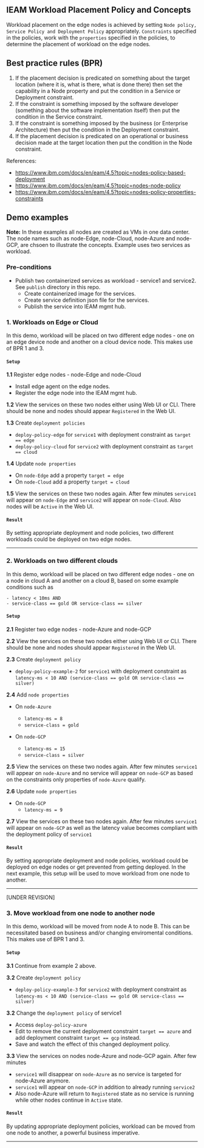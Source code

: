 ## IEAM Workload Placement Policy and Concepts

Workload placement on the edge nodes is achieved by setting `Node policy, Service Policy and Deployment Policy` appropriately. 
`Constraints` specified in the policies, work with the `properties` specified in the policies, to determine the placement of workload on the edge nodes.

## Best practice rules (BPR)

1. If the placement decision is predicated on something about the target location (where it is, what is there, what is done there) then set the capability in a Node property and put the condition in a Service or Deployment constraint.
2. If the constraint is something imposed by the software developer (something about the software implementation itself) then put the condition in the Service constraint.
3. If the constraint is something imposed by the business (or Enterprise Architecture) then put the condition in the Deployment constraint.
4. If the placement decision is predicated on an operational or business decision made at the target location then put the condition in the Node constraint.

References: 
- https://www.ibm.com/docs/en/eam/4.5?topic=nodes-policy-based-deployment
- https://www.ibm.com/docs/en/eam/4.5?topic=nodes-node-policy
- https://www.ibm.com/docs/en/eam/4.5?topic=nodes-policy-properties-constraints

## Demo examples
**Note:** In these examples all nodes are created as VMs in one data center. The node names such as node-Edge, node-Cloud, node-Azure and node-GCP, are chsoen to illustrate the concepts. Example uses two services as workload.  

### Pre-conditions
- Publish two containerized services as workload - service1 and service2. See `publish` directory in this repo.
  - Create containerized image for the services.
  - Create service definition json file for the services.
  - Publish the service into IEAM mgmt hub.

### 1. Workloads on Edge or Cloud 
In this demo, workload will be placed on two different edge nodes - one on an edge device node and another on a cloud device node. This makes use of BPR 1 and 3. 

#### `Setup`
**1.1** Register edge nodes - node-Edge and node-Cloud
  - Install edge agent on the edge nodes.
  - Register the edge node into the IEAM mgmt hub.

**1.2** View the services on these two nodes either using Web UI or CLI. There should be none and nodes should appear `Registered` in the Web UI. 

**1.3** Create `deployment policies`
  - `deploy-policy-edge` for `service1` with deployment constraint as `target == edge`
  - `deploy-policy-cloud` for `service2` with deployment constraint as `target == cloud`

**1.4** Update `node properties`
  - On `node-Edge` add a property `target = edge`
  - On `node-Cloud` add a property `target = cloud`

**1.5** View the services on these two nodes again. After few minutes `service1` will appear on `node-Edge` and `service2` will appear on `node-Cloud`. Also nodes will be `Active` in the Web UI. 

#### `Result`
By setting appropriate deployment and node policies, two different workloads could be deployed on two edge nodes. 

--------

### 2. Workloads on two different clouds 
In this demo, workload will be placed on two different edge nodes - one on a node in cloud A and another on a cloud B, based on some example conditions such as 
```
- latency < 10ms AND
- service-class == gold OR service-class == silver
```

#### `Setup`
**2.1** Register two edge nodes - node-Azure and node-GCP

**2.2** View the services on these two nodes either using Web UI or CLI. There should be none and nodes should appear `Registered` in the Web UI. 

**2.3** Create `deployment policy`
  - `deploy-policy-example-2` for `service1` with deployment constraint as `latency-ms < 10 AND (service-class == gold OR service-class == silver)`

**2.4** Add `node properties`
  - On `node-Azure` 
    - `latency-ms = 8`
    - `service-class = gold`
 
  - On `node-GCP`     
    - `latency-ms = 15`
    - `service-class = silver`
   
**2.5** View the services on these two nodes again. After few minutes `service1` will appear on `node-Azure` and no service will appear on `node-GCP` as based on the constraints only properties of `node-Azure` qualify.

**2.6** Update `node properties`
  - On `node-GCP`     
    - `latency-ms = 9`

**2.7** View the services on these two nodes again. After few minutes `service1` will appear on `node-GCP` as well as the latency value becomes compliant with the deployment policy of `service1` 

#### `Result`
By setting appropriate deployment and node policies, workload could be deployed on edge nodes or get prevented from getting deployed. In the next example, this setup will be used to move workload from one node to another.

--------
[UNDER REVISION]

### 3. Move workload from one node to another node 
In this demo, workload will be moved from node A to node B. This can be necessitated based on business and/or changing enviromental conditions. This makes use of BPR 1 and 3. 

#### `Setup`
**3.1** Continue from example 2 above. 

**3.2** Create `deployment policy`
  - `deploy-policy-example-3` for `service2` with deployment constraint as `latency-ms < 10 AND (service-class == gold OR service-class == silver)`


**3.2** Change the `deployment policy` of service1 
  - Access `deploy-policy-azure`
  - Edit to remove the current deployment constraint `target == azure` and add deployment constraint `target == gcp` instead.
  - Save and watch the effect of this changed deployment policy.

**3.3** View the services on nodes node-Azure and node-GCP again. After few minutes 
  - `service1` will disappear on `node-Azure` as no service is targeted for node-Azure anymore.
  - `service1` will appear on `node-GCP` in addition to already running `service2` 
  - Also node-Azure will return to `Registered` state as no service is running while other nodes continue in `Active` state. 

#### `Result`
By updating appropriate deployment policies, workload can be moved from one node to another, a powerful business imperative.

--------
